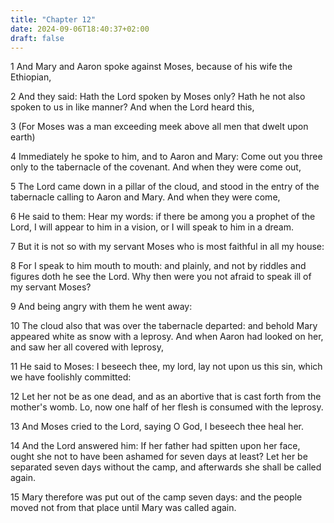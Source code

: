 ```yaml
---
title: "Chapter 12"
date: 2024-09-06T18:40:37+02:00
draft: false
---
```




1 And Mary and Aaron spoke against Moses, because of his wife the Ethiopian,

2 And they said: Hath the Lord spoken by Moses only? Hath he not also spoken to us in like manner? And when the Lord heard this,

3 (For Moses was a man exceeding meek above all men that dwelt upon earth)

4 Immediately he spoke to him, and to Aaron and Mary: Come out you three only to the tabernacle of the covenant. And when they were come out,

5 The Lord came down in a pillar of the cloud, and stood in the entry of the tabernacle calling to Aaron and Mary. And when they were come,

6 He said to them: Hear my words: if there be among you a prophet of the Lord, I will appear to him in a vision, or I will speak to him in a dream.

7 But it is not so with my servant Moses who is most faithful in all my house:

8 For I speak to him mouth to mouth: and plainly, and not by riddles and figures doth he see the Lord. Why then were you not afraid to speak ill of my servant Moses?

9 And being angry with them he went away:

10 The cloud also that was over the tabernacle departed: and behold Mary appeared white as snow with a leprosy. And when Aaron had looked on her, and saw her all covered with leprosy,

11 He said to Moses: I beseech thee, my lord, lay not upon us this sin, which we have foolishly committed:

12 Let her not be as one dead, and as an abortive that is cast forth from the mother's womb. Lo, now one half of her flesh is consumed with the leprosy.

13 And Moses cried to the Lord, saying O God, I beseech thee heal her.

14 And the Lord answered him: If her father had spitten upon her face, ought she not to have been ashamed for seven days at least? Let her be separated seven days without the camp, and afterwards she shall be called again.

15 Mary therefore was put out of the camp seven days: and the people moved not from that place until Mary was called again.

